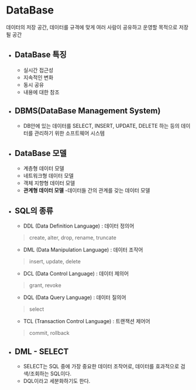 # DataBase
데이터의 저장 공간, 데이터를 규격에 맞게 여러 사람이 공유하고 운영할 목적으로 저장될 공간
* DataBase 특징
  ---
  * 실시간 접근성
  * 지속적인 변화
  * 동시 공유
  * 내용에 대한 참조

* DBMS(DataBase Management System)
  ---
  * DB안에 있는 데이터를 SELECT, INSERT, UPDATE, DELETE 하는 등의 데이터를 관리하기 위한 소프트웨어 시스템

* DataBase 모델
  ---
  * 계층형 데이터 모델
  * 네트워크형 데이터 모델
  * 객체 지향형 데이터 모델
  *  **관계형 데이터 모델** -데이터들 간의 관계를 갖는 데이터 모델

* SQL의 종류
  ---
  * DDL (Data Definition Language) : 데이터 정의어
   > create, alter, drop, rename, truncate
  * DML (Data Manipulation Language) : 데이터 조작어
   > insert, update, delete
  * DCL (Data Control Language) : 데이터 제의어
   > grant, revoke
  * DQL (Data Query Language) : 데이터 질의어
   > select
  * TCL (Transaction Control Language) : 트랜잭션 제어어
   > commit, rollback

* DML - SELECT
  ---
  * SELECT는 SQL 중에 가장 중요한 데이터 조작어로, 데이터를 효과적으로 검색/조회하는 SQL이다.
  * DQL이라고 세분화하기도 한다.
